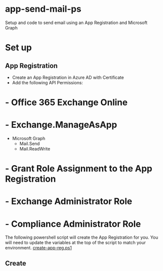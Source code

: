 # app-send-mail-ps
Setup and code to send email using an App Registration and Microsoft Graph

# Set up
## App Registration
- Create an App Registration in Azure AD with Certificate
- Add the following API Permissions:
#  - Office 365 Exchange Online
#    - Exchange.ManageAsApp
  - Microsoft Graph
    - Mail.Send
    - Mail.ReadWrite
# - Grant Role Assignment to the App Registration
#  - Exchange Administrator Role
#  - Compliance Administrator Role

The following powershell script will create the App Registration for you. You will need to update the variables at the top of the script to match your environment.
[create-app-reg.ps1](create-app-reg.ps1)

## Create 